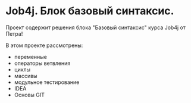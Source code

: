 # Job4j. Блок базовый синтаксис.

Проект содержит решения блока "Базовый синтаксис" курса Job4j от Петра!


В этом проекте рассмотрены:
- переменные
- операторы ветвления
- циклы
- массивы
- модульное тестирование
- IDEA
- Основы GIT
